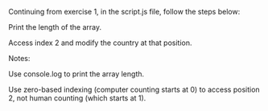 Continuing from exercise 1, in the script.js file, follow the steps below:

Print the length of the array.

Access index 2 and modify the country at that position.

Notes:

Use console.log to print the array length.

Use zero-based indexing (computer counting starts at 0) to access position 2, not human counting (which starts at 1).

